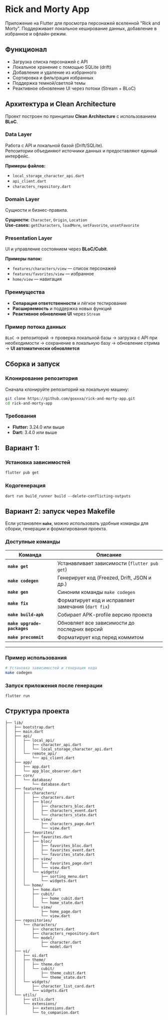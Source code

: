 
# Rick and Morty App

Приложение на Flutter для просмотра персонажей вселенной "Rick and Morty".
Поддерживает локальное кеширование данных, добавление в избранное и офлайн-режим.


## Функционал

- Загрузка списка персонажей с API
- Локальное хранение с помощью SQLite (drift)
- Добавление и удаление из избранного
- Сортировка и фильтрация избранных
- Поддержка темной/светлой темы
- Реактивное обновление UI через потоки (Stream + BLoC)

## Архитектура и Clean Architecture

Проект построен по принципам **Clean Architecture** с использованием **BLoC**.

### Data Layer
Работа с API и локальной базой (Drift/SQLite).  
Репозитории объединяют источники данных и предоставляют единый интерфейс.  

**Примеры файлов:**  
- `local_storage_character_api.dart`  
- `api_client.dart`  
- `characters_repository.dart`  

### Domain Layer
Сущности и бизнес-правила.  

**Сущности:** `Character`, `Origin`, `Location`  
**Use-cases:** `getCharacters`, `loadMore`, `setFavorite`, `unsetFavorite`  

### Presentation Layer
UI и управление состоянием через **BLoC/Cubit**.

**Примеры папок:**  
- `features/characters/view` — список персонажей  
- `features/favorites/view` — избранное  
- `home/view` — навигация  

### Преимущества
- **Сепарация ответственности** и лёгкое тестирование  
- **Расширяемость** и поддержка новых функций  
- **Реактивное обновление UI** через `Stream`  

### Пример потока данных
`BLoC` → репозиторий → проверка локальной базы → загрузка с API при необходимости → сохранение в локальную базу → обновление стрима → **UI автоматически обновляется**


## Сборка и запуск

### Клонирование репозитория

Сначала клонируйте репозиторий на локальную машину:

```bash
git clone https://github.com/goxxxa/rick-and-morty-app.git
cd rick-and-morty-app
```

### Требования
- **Flutter:** 3.24.0 или выше  
- **Dart:** 3.4.0 или выше

## Вариант 1:
### Установка зависимостей

```bash
flutter pub get
```

### Кодогенерация
```
dart run build_runner build --delete-conflicting-outputs
```
## Вариант 2: запуск через Makefile

Если установлен **`make`**, можно использовать удобные команды для сборки, генерации и форматирования проекта.

### Доступные команды

| Команда | Описание |
|----------|-----------|
| **`make get`** | Устанавливает зависимости (`flutter pub get`) |
| **`make codegen`** | Генерирует код (Freezed, Drift, JSON и др.) |
| **`make gen`** | Синоним команды `make codegen` |
| **`make fix`** | Форматирует код и исправляет замечания (`dart fix`) |
| **`make build-apk`** | Собирает APK-profile версию проекта |
| **`make upgrade-packages`** | Обновляет все зависимости до последних версий |
| **`make precommit`** | Форматирует код перед коммитом |

---

### Пример использования

```bash
# Установка зависимостей и генерация кода
make codegen
```
### Запуск приложения после генерации
```
flutter run
```

## Структура проекта

```
├── lib/
│   ├── bootstrap.dart
│   ├── main.dart
│   ├── api/
│   │   ├── local_api/
│   │   │   ├── character_api.dart
│   │   │   └── local_storage_character_api.dart
│   │   └── remote_api/
│   │       └── api_client.dart
│   ├── app/
│   │   ├── app.dart
│   │   └── app_bloc_observer.dart
│   ├── core/
│   │   └── database/
│   │       └── database.dart
│   ├── features/
│   │   ├── characters/
│   │   │   ├── characters.dart
│   │   │   ├── bloc/
│   │   │   │   ├── characters_bloc.dart
│   │   │   │   ├── characters_event.dart
│   │   │   │   └── characters_state.dart
│   │   │   └── view/
│   │   │       ├── characters_page.dart
│   │   │       └── view.dart
│   │   ├── favorites/
│   │   │   ├── favorites.dart
│   │   │   ├── bloc/
│   │   │   │   ├── favorites_bloc.dart
│   │   │   │   ├── favorites_event.dart
│   │   │   │   └── favorites_state.dart
│   │   │   ├── view/
│   │   │   │   ├── favorites_page.dart
│   │   │   │   └── view.dart
│   │   │   └── widgets/
│   │   │       ├── sorting_menu.dart
│   │   │       └── widgets.dart
│   │   └── home/
│   │       ├── home.dart
│   │       ├── cubit/
│   │       │   ├── home_cubit.dart
│   │       │   └── home_state.dart
│   │       └── view/
│   │           ├── home_page.dart
│   │           └── view.dart
│   ├── repositories/
│   │   └── characters/
│   │       ├── characters.dart
│   │       ├── characters_repository.dart
│   │       └── model/
│   │           ├── character.dart
│   │           └── model.dart
│   ├── ui/
│   │   ├── ui.dart
│   │   ├── theme/
│   │   │   ├── theme.dart
│   │   │   └── cubit/
│   │   │       ├── theme_cubit.dart
│   │   │       └── theme_state.dart
│   │   └── widgets/
│   │       ├── character_list_card.dart
│   │       └── widgets.dart
│   └── utils/
│       ├── utils.dart
│       └── extensions/
│           ├── extensions.dart
│           └── to_companion.dart
```